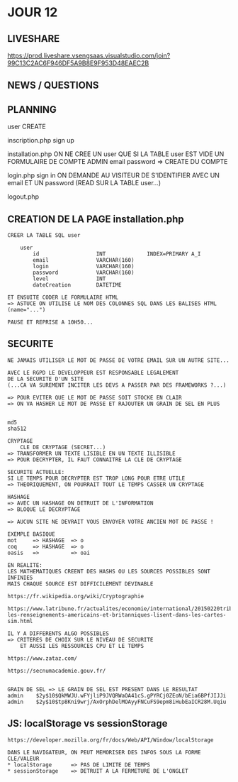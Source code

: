 # JOUR 12

## LIVESHARE

https://prod.liveshare.vsengsaas.visualstudio.com/join?99C13C2AC6F946DF5A9B8E9F953D48EAEC2B


## NEWS / QUESTIONS

## PLANNING

user    CREATE

inscription.php
    sign up

installation.php
    ON NE CREE UN user QUE SI LA TABLE user EST VIDE
    UN FORMULAIRE DE COMPTE ADMIN
    email
    password
    => CREATE DU COMPTE 

login.php
    sign in
    ON DEMANDE AU VISITEUR DE S'IDENTIFIER AVEC UN email ET UN password
    (READ SUR LA TABLE user...)

logout.php

## CREATION DE LA PAGE installation.php

    CREER LA TABLE SQL user

        user
            id                  INT             INDEX=PRIMARY A_I
            email               VARCHAR(160)
            login               VARCHAR(160)
            password            VARCHAR(160)
            level               INT
            dateCreation        DATETIME

    ET ENSUITE CODER LE FORMULAIRE HTML
    => ASTUCE ON UTILISE LE NOM DES COLONNES SQL DANS LES BALISES HTML (name="...")

    PAUSE ET REPRISE A 10H50...

## SECURITE

    NE JAMAIS UTILISER LE MOT DE PASSE DE VOTRE EMAIL SUR UN AUTRE SITE...

    AVEC LE RGPD LE DEVELOPPEUR EST RESPONSABLE LEGALEMENT
    DE LA SECURITE D'UN SITE
    (...CA VA SUREMENT INCITER LES DEVS A PASSER PAR DES FRAMEWORKS ?...)

    => POUR EVITER QUE LE MOT DE PASSE SOIT STOCKE EN CLAIR
    => ON VA HASHER LE MOT DE PASSE ET RAJOUTER UN GRAIN DE SEL EN PLUS


    md5
    sha512

    CRYPTAGE
        CLE DE CRYPTAGE (SECRET...)
    => TRANSFORMER UN TEXTE LISIBLE EN UN TEXTE ILLISIBLE
    => POUR DECRYPTER, IL FAUT CONNAITRE LA CLE DE CRYPTAGE

    SECURITE ACTUELLE:
    SI LE TEMPS POUR DECRYPTER EST TROP LONG POUR ETRE UTILE
    => THEORIQUEMENT, ON POURRAIT TOUT LE TEMPS CASSER UN CRYPTAGE

    HASHAGE
    => AVEC UN HASHAGE ON DETRUIT DE L'INFORMATION
    => BLOQUE LE DECRYPTAGE

    => AUCUN SITE NE DEVRAIT VOUS ENVOYER VOTRE ANCIEN MOT DE PASSE !

    EXEMPLE BASIQUE
    mot     => HASHAGE  => o
    coq     => HASHAGE  => o
    oasis   =>          => oai

    EN REALITE:
    LES MATHEMATIQUES CREENT DES HASHS OU LES SOURCES POSSIBLES SONT INFINIES
    MAIS CHAQUE SOURCE EST DIFFICILEMENT DEVINABLE

    https://fr.wikipedia.org/wiki/Cryptographie

    https://www.latribune.fr/actualites/economie/international/20150220tribfc697b249/quand-les-renseignements-americains-et-britanniques-lisent-dans-les-cartes-sim.html

    IL Y A DIFFERENTS ALGO POSSIBLES
    => CRITERES DE CHOIX SUR LE NIVEAU DE SECURITE
        ET AUSSI LES RESSOURCES CPU ET LE TEMPS

    https://www.zataz.com/

    https://secnumacademie.gouv.fr/


    GRAIN DE SEL => LE GRAIN DE SEL EST PRESENT DANS LE RESULTAT
    admin    $2y$10$QkMWJU.wFYjliP9JVQRWaOA41cS.gPYRCj0ZEoN/bEia6BPfJIJJi
    admin    $2y$10$tp8Kni9wrj/AxOrphDelMOAyyFNCuFS9epm8iHubEaICR28M.Uqiu


## JS: localStorage vs sessionStorage

    https://developer.mozilla.org/fr/docs/Web/API/Window/localStorage

    DANS LE NAVIGATEUR, ON PEUT MEMORISER DES INFOS SOUS LA FORME CLE/VALEUR
    * localStorage      => PAS DE LIMITE DE TEMPS
    * sessionStorage    => DETRUIT A LA FERMETURE DE L'ONGLET
